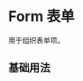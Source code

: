 <script setup>
import formBase from "./examples/form/form-base.vue"
</script>

# Form 表单

用于组织表单项。

## 基础用法

<formBase />
